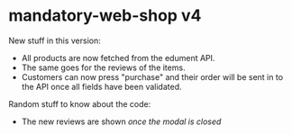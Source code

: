 # mandatory-web-shop v4

New stuff in this version:

 - All products are now fetched from the edument API.
 - The same goes for the reviews of the items.
 - Customers can now press "purchase" and their order will be sent in to the API once all
 fields have been validated.
 
 Random stuff to know about the code:
 
 - The new reviews are shown _once the modal is closed_
 
